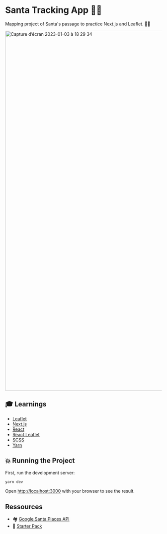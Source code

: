 #  Santa Tracking App 🎄🎁

Mapping project of Santa's passage to practice Next.js and Leaflet. 🎅🏻 


<img width="1160" alt="Capture d’écran 2023-01-03 à 18 29 34" src="https://user-images.githubusercontent.com/43919015/210409887-09d393db-bd50-4cee-b4fe-514c8c92bed1.png">

##  **🎓 Learnings**
* [Leaflet](https://leafletjs.com/)
* [Next.js](https://nextjs.org/)
* [React](https://fr.reactjs.org/)
* [React Leaflet](https://react-leaflet.js.org)
* [SCSS](https://sass-lang.com/)
* [Yarn](https://yarnpkg.com/en/)


## **💥 Running the Project**
First, run the development server:

```bash
yarn dev
```

Open [http://localhost:3000](http://localhost:3000) with your browser to see the result.

## Ressources
* 🏘 [Google Santa Places API](https://firebasestorage.googleapis.com/v0/b/santa-tracker-firebase.appspot.com/o/route%2Fsanta_en.json?alt=media&2018b)
* 🚀 [Starter Pack](https://github.com/colbyfayock/next-leaflet-starter)
